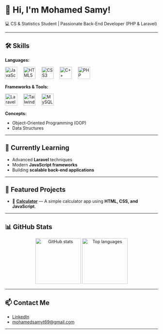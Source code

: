 # 👋 Hi, I'm Mohamed Samy!  
💻 CS & Statistics Student | Passionate Back-End Developer (PHP & Laravel)  

---

## 🛠️ Skills  

**Languages:**  
<div align="left">
  <img src="https://cdn.jsdelivr.net/gh/devicons/devicon/icons/javascript/javascript-original.svg" height="40" alt="JavaScript logo" />
  <img width="12" />
  <img src="https://cdn.jsdelivr.net/gh/devicons/devicon/icons/html5/html5-original.svg" height="40" alt="HTML5 logo" />
  <img width="12" />
  <img src="https://cdn.jsdelivr.net/gh/devicons/devicon/icons/css3/css3-original.svg" height="40" alt="CSS3 logo" />
  <img width="12" />
  <img src="https://cdn.jsdelivr.net/gh/devicons/devicon/icons/cplusplus/cplusplus-original.svg" height="40" alt="C++ logo" />
  <img width="12" />
  <img src="https://cdn.jsdelivr.net/gh/devicons/devicon/icons/php/php-original.svg" height="40" alt="PHP logo" />
</div>  

**Frameworks & Tools:**  
<div align="left">
  <img src="https://cdn.jsdelivr.net/gh/devicons/devicon/icons/laravel/laravel-original.svg" height="40" alt="Laravel logo" />
  <img width="12" />
  <img src="https://cdn.jsdelivr.net/gh/devicons/devicon/icons/tailwindcss/tailwindcss-original-wordmark.svg" height="40" alt="Tailwind CSS logo" />
  <img width="12" />
  <img src="https://cdn.jsdelivr.net/gh/devicons/devicon/icons/mysql/mysql-original.svg" height="40" alt="MySQL logo" />
</div>  

**Concepts:**  
- Object-Oriented Programming (OOP)  
- Data Structures  

---

## 🌱 Currently Learning  
- Advanced **Laravel** techniques  
- Modern **JavaScript frameworks**  
- Building **scalable back-end applications**  

---

## 📂 Featured Projects  
- 🔢 [**Calculator**](https://github.com/1mosamy/calculator) — A simple calculator app using **HTML, CSS, and JavaScript**.  

---

## 📊 GitHub Stats  

<p align="center">
  <img src="https://github-readme-stats.vercel.app/api?username=1mosamy&show_icons=true&theme=radical" alt="GitHub stats" height="150"/>  
  <img src="https://github-readme-stats.vercel.app/api/top-langs/?username=1mosamy&layout=compact&theme=radical" alt="Top languages" height="150"/>  
</p>

---

## 📫 Contact Me  
- [LinkedIn](https://www.linkedin.com/in/mohamed-samy-96ba022a0/)  
- mohamedsamyt69@gmail.com  

---
